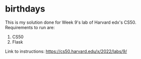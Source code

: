 # birthdays

This is my solution done for Week 9's lab of Harvard edx's CS50. Requirements to run are:

1. CS50
2. Flask

Link to instructions:
https://cs50.harvard.edu/x/2022/labs/9/
